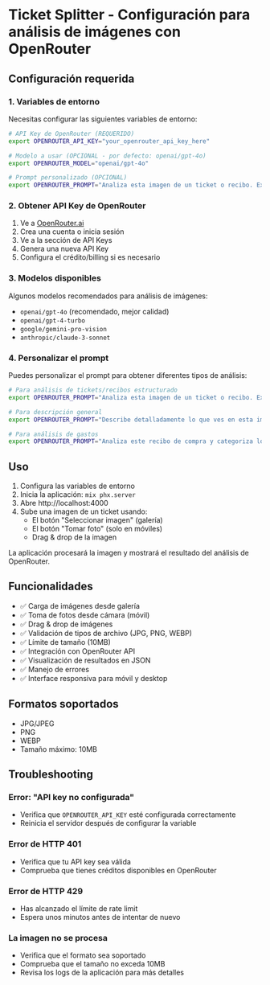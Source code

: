 # Ticket Splitter - Configuración para análisis de imágenes con OpenRouter

## Configuración requerida

### 1. Variables de entorno

Necesitas configurar las siguientes variables de entorno:

```bash
# API Key de OpenRouter (REQUERIDO)
export OPENROUTER_API_KEY="your_openrouter_api_key_here"

# Modelo a usar (OPCIONAL - por defecto: openai/gpt-4o)
export OPENROUTER_MODEL="openai/gpt-4o"

# Prompt personalizado (OPCIONAL)
export OPENROUTER_PROMPT="Analiza esta imagen de un ticket o recibo. Extrae todos los elementos de la compra, precios, total, fecha, establecimiento y cualquier otra información relevante. Responde en formato JSON estructurado."
```

### 2. Obtener API Key de OpenRouter

1. Ve a [OpenRouter.ai](https://openrouter.ai/)
2. Crea una cuenta o inicia sesión
3. Ve a la sección de API Keys
4. Genera una nueva API Key
5. Configura el crédito/billing si es necesario

### 3. Modelos disponibles

Algunos modelos recomendados para análisis de imágenes:

- `openai/gpt-4o` (recomendado, mejor calidad)
- `openai/gpt-4-turbo`
- `google/gemini-pro-vision`
- `anthropic/claude-3-sonnet`

### 4. Personalizar el prompt

Puedes personalizar el prompt para obtener diferentes tipos de análisis:

```bash
# Para análisis de tickets/recibos estructurado
export OPENROUTER_PROMPT="Analiza esta imagen de un ticket o recibo. Extrae todos los elementos de la compra, precios, total, fecha, establecimiento y cualquier otra información relevante. Responde en formato JSON estructurado con los siguientes campos: establecimiento, fecha, items (array con nombre y precio), subtotal, impuestos, total."

# Para descripción general
export OPENROUTER_PROMPT="Describe detalladamente lo que ves en esta imagen."

# Para análisis de gastos
export OPENROUTER_PROMPT="Analiza este recibo de compra y categoriza los gastos. Identifica: comercio, fecha, método de pago, productos comprados con precios, total gastado. Responde en JSON."
```

## Uso

1. Configura las variables de entorno
2. Inicia la aplicación: `mix phx.server`
3. Abre http://localhost:4000
4. Sube una imagen de un ticket usando:
   - El botón "Seleccionar imagen" (galería)
   - El botón "Tomar foto" (solo en móviles)
   - Drag & drop de la imagen

La aplicación procesará la imagen y mostrará el resultado del análisis de OpenRouter.

## Funcionalidades

- ✅ Carga de imágenes desde galería
- ✅ Toma de fotos desde cámara (móvil)
- ✅ Drag & drop de imágenes
- ✅ Validación de tipos de archivo (JPG, PNG, WEBP)
- ✅ Límite de tamaño (10MB)
- ✅ Integración con OpenRouter API
- ✅ Visualización de resultados en JSON
- ✅ Manejo de errores
- ✅ Interface responsiva para móvil y desktop

## Formatos soportados

- JPG/JPEG
- PNG
- WEBP
- Tamaño máximo: 10MB

## Troubleshooting

### Error: "API key no configurada"
- Verifica que `OPENROUTER_API_KEY` esté configurada correctamente
- Reinicia el servidor después de configurar la variable

### Error de HTTP 401
- Verifica que tu API key sea válida
- Comprueba que tienes créditos disponibles en OpenRouter

### Error de HTTP 429
- Has alcanzado el límite de rate limit
- Espera unos minutos antes de intentar de nuevo

### La imagen no se procesa
- Verifica que el formato sea soportado
- Comprueba que el tamaño no exceda 10MB
- Revisa los logs de la aplicación para más detalles